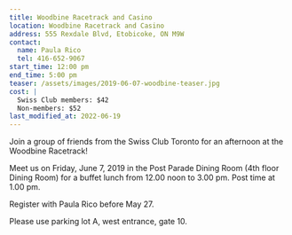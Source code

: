 ```yaml
---
title: Woodbine Racetrack and Casino
location: Woodbine Racetrack and Casino
address: 555 Rexdale Blvd, Etobicoke, ON M9W
contact:
  name: Paula Rico
  tel: 416-652-9067
start_time: 12:00 pm
end_time: 5:00 pm
teaser: /assets/images/2019-06-07-woodbine-teaser.jpg
cost: |
  Swiss Club members: $42
  Non-members: $52
last_modified_at: 2022-06-19
---
```


Join a group of friends from the Swiss Club Toronto for an afternoon at the
Woodbine Racetrack!

Meet us on Friday, June 7, 2019 in the Post Parade Dining Room (4th floor
Dining Room) for a buffet lunch from 12.00 noon to 3.00 pm. Post time at 1.00
pm.

Register with Paula Rico before May 27.

Please use parking lot A, west entrance, gate 10.
